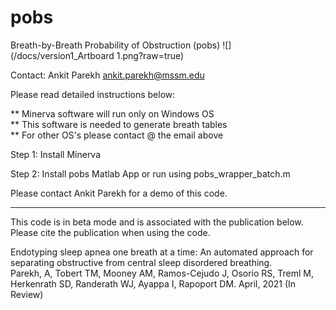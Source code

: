 # pobs
Breath-by-Breath Probability of Obstruction (pobs)
![](/docs/version1_Artboard 1.png?raw=true)

Contact: 
Ankit Parekh
ankit.parekh@mssm.edu

Please read detailed instructions below:

** Minerva software will run only on Windows OS  
** This software is needed to generate breath tables  
** For other OS's please contact @ the email above  

Step 1: Install Minerva

Step 2: Install pobs Matlab App or run using pobs_wrapper_batch.m

Please contact Ankit Parekh for a demo of this code.  

------------------------------
This code is in beta mode and is associated with the publication below. Please cite the publication when using the code. 

Endotyping sleep apnea one breath at a time: An automated approach for separating obstructive from central sleep disordered breathing.  
Parekh, A, Tobert TM, Mooney AM, Ramos-Cejudo J, Osorio RS, Treml M, Herkenrath SD, Randerath WJ, Ayappa I, Rapoport DM. April, 2021 (In Review)
